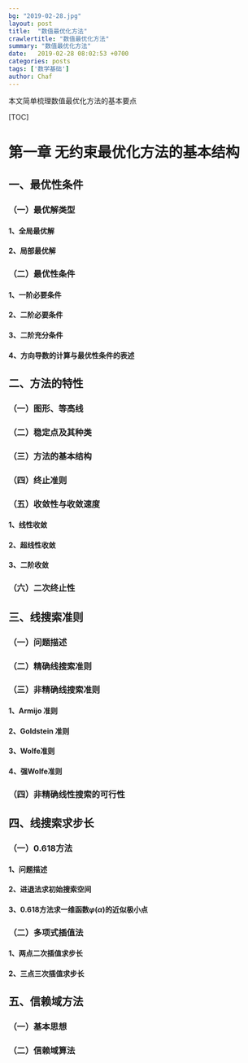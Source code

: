 ```yaml
---
bg: "2019-02-28.jpg"
layout: post
title:  "数值最优化方法"
crawlertitle: "数值最优化方法"
summary: "数值最优化方法"
date:   2019-02-28 08:02:53 +0700
categories: posts
tags: ['数学基础']
author: Chaf
---
```


本文简单梳理数值最优化方法的基本要点

[TOC]

# 第一章 无约束最优化方法的基本结构

## 一、最优性条件

### （一）最优解类型

#### 		1、全局最优解

#### 		2、局部最优解

### （二）最优性条件

#### 		1、一阶必要条件

#### 		2、二阶必要条件

#### 		3、二阶充分条件

#### 		4、方向导数的计算与最优性条件的表述

## 二、方法的特性

### （一）图形、等高线

### （二）稳定点及其种类

### （三）方法的基本结构

### （四）终止准则

### （五）收敛性与收敛速度

#### 		1、线性收敛

#### 		2、超线性收敛

#### 		3、二阶收敛

### （六）二次终止性

## 三、线搜索准则

### （一）问题描述

### （二）精确线搜索准则

### （三）非精确线搜索准则

#### 		1、Armijo 准则

#### 		2、Goldstein 准则

#### 		3、Wolfe准则

#### 		4、强Wolfe准则

### （四）非精确线性搜索的可行性

## 四、线搜索求步长

### （一）0.618方法

#### 			1、问题描述

#### 			2、进退法求初始搜索空间

#### 			3、0.618方法求一维函数$\varphi(\alpha)$的近似极小点

### （二）多项式插值法

#### 		1、两点二次插值求步长	

#### 		2、三点三次插值求步长

## 五、信赖域方法

### （一）基本思想

### （二）信赖域算法



